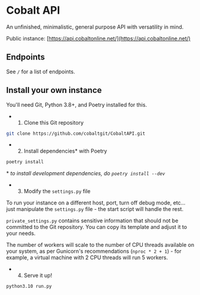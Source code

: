 # Cobalt API

An unfinished, minimalistic, general purpose API with versatility in mind.

Public instance: [https://api.cobaltonline.net/](https://api.cobaltonline.net/)

## Endpoints

See `/` for a list of endpoints.

## Install your own instance

You'll need Git, Python 3.8+, and Poetry installed for this.

- 1. Clone this Git repository

```bash
git clone https://github.com/cobaltgit/CobaltAPI.git
```

- 2. Install dependencies\* with Poetry

```bash
poetry install
```

\* *to install development dependencies, do `poetry install --dev`*

- 3. Modify the `settings.py` file

To run your instance on a different host, port, turn off debug mode, etc... just manipulate the `settings.py` file - the start script will handle the rest.

`private_settings.py` contains sensitive information that should not be committed to the Git repository. You can copy its template and adjust it to your needs.

The number of workers will scale to the number of CPU threads available on your system, as per Gunicorn's recommendations (`nproc * 2 + 1`) - for example, a virtual machine with 2 CPU threads will run 5 workers.

- 4. Serve it up!

```bash
python3.10 run.py
```
